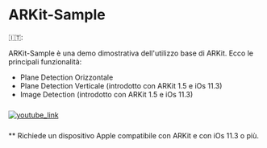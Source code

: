 # ARKit-Sample

 🇮🇹:
 
 ARKit-Sample è una demo dimostrativa dell'utilizzo base di ARKit. Ecco le principali funzionalità:
 
 - Plane Detection Orizzontale
 - Plane Detection Verticale (introdotto con ARKit 1.5 e iOs 11.3)
 - Image Detection (introdotto con ARKit 1.5 e iOs 11.3)
 
 
 <div style="padding-top:10px;padding-bottom:10px" align="left">
 <a href="https://www.youtube.com/watch?v=rjZG91ft3Ig"><img src="https://img.youtube.com/vi/rjZG91ft3Ig/0.jpg" alt="youtube_link"></a>
 </div>
 
 
 ** Richiede un dispositivo Apple compatibile con ARKit e con iOs 11.3 o più.
 

